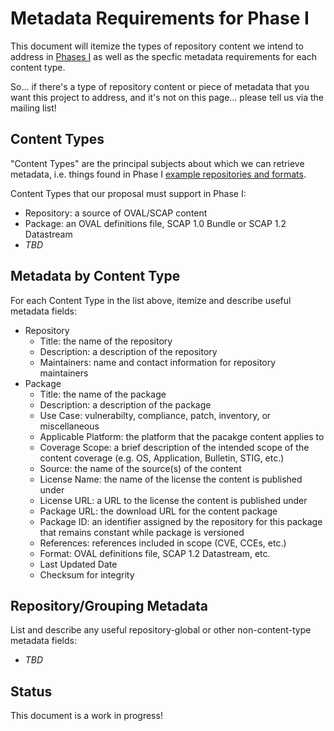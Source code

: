 # Metadata Requirements for Phase I

This document will itemize the types of repository content we intend to address
in [Phases I](https://github.com/OVAL-Community/Repo-Meta-WG) as well as the 
specfic metadata requirements for each content type.

So... if there's a type of repository content or piece of metadata that you want this 
project to address, and it's not on this page... please tell us via the mailing list!

## Content Types

"Content Types" are the principal subjects about which we can retrieve metadata, i.e. things found in Phase I 
[example repositories and formats](https://github.com/OVAL-Community/Repo-Meta-WG/blob/master/1.examples.md).

Content Types that our proposal must support in Phase I:

- Repository: a source of OVAL/SCAP content
- Package: an OVAL definitions file, SCAP 1.0 Bundle or SCAP 1.2 Datastream
- _TBD_

## Metadata by Content Type

For each Content Type in the list above, itemize and describe useful metadata fields:

- Repository
  - Title: the name of the repository
  - Description: a description of the repository
  - Maintainers: name and contact information for repository maintainers
- Package
  - Title: the name of the package
  - Description: a description of the package
  - Use Case: vulnerabilty, compliance, patch, inventory, or miscellaneous
  - Applicable Platform: the platform that the pacakge content applies to
  - Coverage Scope: a brief description of the intended scope of the content coverage (e.g. OS, Application, Bulletin, STIG, etc.)
  - Source: the name of the source(s) of the content
  - License Name: the name of the license the content is published under
  - License URL: a URL to the license the content is published under
  - Package URL: the download URL for the content package
  - Package ID: an identifier assigned by the repository for this package that remains constant while package is versioned
  - References: references included in scope (CVE, CCEs, etc.)
  - Format: OVAL definitions file, SCAP 1.2 Datastream, etc.
  - Last Updated Date
  - Checksum for integrity

## Repository/Grouping Metadata

List and describe any useful repository-global or other non-content-type metadata fields:

- _TBD_


## Status

This document is a work in progress!




